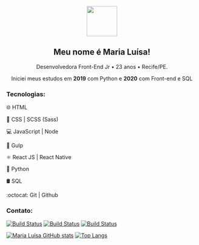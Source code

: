 <p align="center">
  <img src="https://cdn.glitch.com/5e6819bf-0707-4f13-ba4b-a25a27b3688e%2Fgiphy.gif?v=1615515957680" width="80"> 
</p>
<h2 align="center">Meu nome é Maria Luísa!</h2>
<p align="center">Desenvolvedora Front-End Jr • 23 anos • Recife/PE.</p>
<p align="center">Iniciei meus estudos em <strong>2019</strong> com Python e <strong>2020</strong> com Front-end e SQL</p>

### Tecnologias:
<p>🌐 HTML</p>
<p>🎨 CSS | SCSS (Sass)</p>
<p>💻 JavaScript | Node</p>
<p>🥤 Gulp</p>
<p>⚛️ React JS | React Native</p>
<p>🐍 Python</p>
<p>🛢️ SQL</p>
<p>:octocat: Git | Github</p>

### Contato:
[![Build Status](https://img.shields.io/badge/LinkedIn-0077B5?style=for-the-badge&logo=linkedin&logoColor=white)](https://www.linkedin.com/in/maluhcosta/)
[![Build Status](https://img.shields.io/badge/Portfolio-E4405F?style=for-the-badge&logo=youtube-gaming&logoColor=white)](https://malu-website.vercel.app/)
[![Build Status](https://img.shields.io/badge/Instagram-FF8C00?style=for-the-badge&logo=instagram&logoColor=white)](https://www.instagram.com/maluhcosta/)

[![Maria Luísa GitHub stats](https://github-readme-stats.vercel.app/api?username=maluhcosta&show_icons=true&theme=radical)](https://github.com/anuraghazra/github-readme-stats)
[![Top Langs](https://github-readme-stats.vercel.app/api/top-langs/?username=maluhcosta&layout=compact&theme=radical)](https://github.com/anuraghazra/github-readme-stats)
